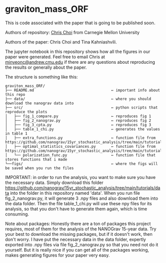 # graviton_mass_ORF
This is code associated with the paper that is going to be published soon. 

Authors of repository: [Chris Choi](https://github.com/ChrisChoi314) from Carnegie Mellon University 

Authors of the paper: Chris Choi and Tina Kahniashvili.

The jupyter notebook in this repository shows how all the figures in our paper were generated. Feel free to email Chris at minyeonc@andrew.cmu.edu if there are any questions about reproducing the results or generally about the paper.

The structure is something like this: 

```
graviton_mass_ORF/
├── README.md                                   ← important info about this repo
├── data/                                       ← where you should download the nanograv data into
├── src/                                        ← python scripts that reproduce the plots
│   ├── fig_1_compare.py                        ← reproduces fig 1 
│   ├── fig_2_nanograv.py                       ← reproduces fig 2
│   ├── fig_3_cpta.py                           ← reproduces fig 3
│   ├── table_1_chi.py                          ← generates the values in table 1
│   ├── extra_functions.py                      ← function file from https://github.com/nanograv/15yr_stochastic_analysis/tree/main/tutorials
│   ├── optimal_statistics_covariances.py       ← function file from https://github.com/nanograv/15yr_stochastic_analysis/tree/main/tutorials
│   └── polarization_func.py                    ← function file that stores functions that i made
└──figs/                                        ← where the figs will be saved when you run the files
```

IMPORTANT: in order to run the analysis, you want to make sure you have the necessary data. Simply download this folder https://github.com/nanograv/15yr_stochastic_analysis/tree/main/tutorials/data into the folder in this repository named 'data'. When you run file fig_2_nanograv.py, it will generate 3 .npy files and also download them into the data folder. Then the file  table_1_chi.py will use these npy files for its analysis, so that you don't have to generate them again, which is time consuming. 

Note about packages: Honestly there are a ton of packages this project requires, most of them for the analysis of the NANOGrav 15-year data. Try your best to download the missing packages, but if it doesn't work, then don't worry. I have put the necessary data in the data folder, expertly exported into .npy files via file fig_2_nanograv.py so that you need not do it yourself. But it is really nice if you can get all of the packages working, makes generating figures for your paper very easy. 